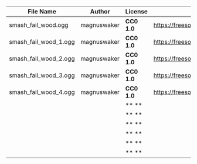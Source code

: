 | File Name        | Author   | License   | Link                            |
|------------------|----------|-----------|---------------------------------|
| smash_fail_wood.ogg | magnuswaker | **CC0 1.0** | https://freesound.org/people/magnuswaker/sounds/698544/ |
| smash_fail_wood_1.ogg | magnuswaker | **CC0 1.0** | https://freesound.org/people/magnuswaker/sounds/698544/ |
| smash_fail_wood_2.ogg | magnuswaker | **CC0 1.0** | https://freesound.org/people/magnuswaker/sounds/698544/ |
| smash_fail_wood_3.ogg | magnuswaker | **CC0 1.0** | https://freesound.org/people/magnuswaker/sounds/698544/ |
| smash_fail_wood_4.ogg | magnuswaker | **CC0 1.0** | https://freesound.org/people/magnuswaker/sounds/698544/ |
|  |  | ** ** |  |
|  |  | ** ** |  |
|  |  | ** ** |  |
|  |  | ** ** |  |
|  |  | ** ** |  |
|  |  | ** ** |  |
